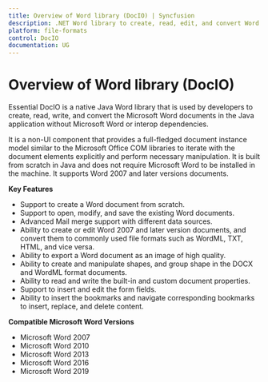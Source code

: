 ```yaml
---
title: Overview of Word library (DocIO) | Syncfusion
description: .NET Word library to create, read, edit, and convert Word documents in C#, VB.NET, Windows Forms, WPF, ASP.NET, MVC, .NET Core, UWP, and Xamarin applications.
platform: file-formats
control: DocIO
documentation: UG
---
```

# Overview of Word library (DocIO)

Essential DocIO is a native Java Word library that is used by developers to create, read, write, and convert the Microsoft Word documents in the Java application without Microsoft Word or interop dependencies.

It is a non-UI component that provides a full-fledged document instance model similar to the Microsoft Office COM libraries to iterate with the document elements explicitly and perform necessary manipulation. It is built from scratch in Java and does not require Microsoft Word to be installed in the machine. It supports Word 2007 and later versions documents.

**Key Features**

* Support to create a Word document from scratch.
* Support to open, modify, and save the existing Word documents.
* Advanced Mail merge support with different data sources.
* Ability to create or edit Word 2007 and later version documents, and convert them to commonly used file formats such as WordML, TXT, HTML, and vice versa.
* Ability to export a Word document as an image of high quality.
* Ability to create and manipulate shapes, and group shape in the DOCX and WordML format documents.
* Ability to read and write the built-in and custom document properties.
* Support to insert and edit the form fields.
* Ability to insert the bookmarks and navigate corresponding bookmarks to insert, replace, and delete content.

**Compatible Microsoft Word Versions**

* Microsoft Word 2007
* Microsoft Word 2010
* Microsoft Word 2013
* Microsoft Word 2016
* Microsoft Word 2019
